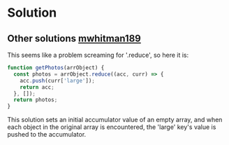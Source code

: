 # Solution

## Other solutions [mwhitman189](https://github.com/mwhitman189)
This seems like a problem screaming for '.reduce', so here it is:

```js
function getPhotos(arrObject) {
  const photos = arrObject.reduce((acc, curr) => {
    acc.push(curr['large']);
    return acc;
  }, []);
  return photos;
}
```

This solution sets an initial accumulator value of an empty array, and when each object in the original array is encountered, the 'large' key's value is pushed to the accumulator.

